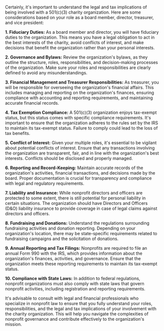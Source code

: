 Certainly, it's important to understand the legal and tax implications of being involved with a 501(c)(3) charity organization. Here are some considerations based on your role as a board member, director, treasurer, and vice president:

**1. Fiduciary Duties:**
As a board member and director, you will have fiduciary duties to the organization. This means you have a legal obligation to act in the best interests of the charity, avoid conflicts of interest, and make decisions that benefit the organization rather than your personal interests.

**2. Governance and Bylaws:**
Review the organization's bylaws, as they outline the structure, roles, responsibilities, and decision-making processes of the organization. Make sure your roles and responsibilities are clearly defined to avoid any misunderstandings.

**3. Financial Management and Treasurer Responsibilities:**
As treasurer, you will be responsible for overseeing the organization's financial affairs. This includes managing and reporting on the organization's finances, ensuring compliance with accounting and reporting requirements, and maintaining accurate financial records.

**4. Tax Exemption Compliance:**
A 501(c)(3) organization enjoys tax-exempt status, but this status comes with specific compliance requirements. It's important to ensure that the organization adheres to the rules set by the IRS to maintain its tax-exempt status. Failure to comply could lead to the loss of tax benefits.

**5. Conflict of Interest:**
Given your multiple roles, it's essential to be vigilant about potential conflicts of interest. Ensure that any transactions involving the organization are transparent, fair, and in line with the organization's best interests. Conflicts should be disclosed and properly managed.

**6. Reporting and Record-Keeping:**
Maintain accurate records of the organization's activities, financial transactions, and decisions made by the board. Proper documentation is crucial for transparency and compliance with legal and regulatory requirements.

**7. Liability and Insurance:**
While nonprofit directors and officers are protected to some extent, there is still potential for personal liability in certain situations. The organization should have Directors and Officers (D&O) liability insurance to provide coverage in case of legal claims against directors and officers.

**8. Fundraising and Donations:**
Understand the regulations surrounding fundraising activities and donation reporting. Depending on your organization's location, there may be state-specific requirements related to fundraising campaigns and the solicitation of donations.

**9. Annual Reporting and Tax Filings:**
Nonprofits are required to file an annual Form 990 with the IRS, which provides information about the organization's finances, activities, and governance. Ensure that the organization meets these reporting requirements to maintain its tax-exempt status.

**10. Compliance with State Laws:**
In addition to federal regulations, nonprofit organizations must also comply with state laws that govern nonprofit activities, including registration and reporting requirements.

It's advisable to consult with legal and financial professionals who specialize in nonprofit law to ensure that you fully understand your roles, responsibilities, and the legal and tax implications of your involvement with the charity organization. This will help you navigate the complexities of nonprofit governance and contribute effectively to the organization's mission.
